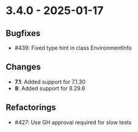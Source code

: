# 3.4.0 - 2025-01-17

## Bugfixes

 - #439: Fixed type hint in class EnvironmentInfo

## Changes

 - **7.1**: Added support for 7.1.30
 - **8**: Added support for 8.29.6

## Refactorings
 - #427: Use GH approval required for slow tests

